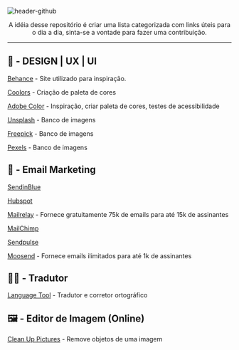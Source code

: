 ![header-github](https://user-images.githubusercontent.com/60391792/143162596-eb7ed145-a2eb-4eef-91d9-27f10a118c9c.png)
<p align="center">A idéia desse repositório é criar uma lista categorizada com links úteis para o dia a dia, sinta-se a vontade para fazer uma contribuição.</p>


-----------


## 🎨 - DESIGN | UX | UI

[Behance](https://www.behance.net) - Site utilizado para inspiração.
 
[Coolors](https://coolors.co) - Criação de paleta de cores

[Adobe Color](https://color.adobe.com/) - Inspiração, criar paleta de cores, testes de acessibilidade

[Unsplash](https://unsplash.com/) - Banco de imagens

[Freepick](https://br.freepik.com/home) - Banco de imagens

[Pexels](https://www.pexels.com/pt-br/) - Banco de imagens


## 📧 - Email Marketing

[SendinBlue](https://pt.sendinblue.com/)

[Hubspot](https://br.hubspot.com/pricing/crm?hubs_content=br.hubspot.com%2F&hubs_content-cta=hsg-nav__link-active)

[Mailrelay](https://mailrelay.com) - Fornece gratuitamente 75k de emails para até 15k de assinantes

[MailChimp](https://mailchimp.com/pt-br/)

[Sendpulse](https://sendpulse.com/br)

[Moosend](https://moosend.com/pricing/) - Fornece emails ilimitados para até 1k de assinantes

## 👨‍🏫 - Tradutor
[Language Tool](https://languagetool.org/pt-BR) - Tradutor e corretor ortográfico

## 🖼 - Editor de Imagem (Online)
[Clean Up Pictures](https://cleanup.pictures/) - Remove objetos de uma imagem
